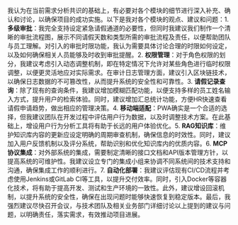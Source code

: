 我认为在当前需求分析共识的基础上，有必要对各个模块的细节进行深入补充、确认和讨论，以确保项目的成功实施。以下是我对各个模块的观点、建议和问题：1. **多级审批**：我完全支持设定紧急请假通道的必要性，但同时我建议我们制作一个清晰的审批流程图，展示不同请假天数和类型所需的审批流程及责任，以便帮助团队与员工理解。对引入的审批时限功能，我认为需要具体讨论合理的时限如何设定，以及如何确保相关人员能够及时收到审批提醒。2. **权限管理**：对于角色权限的划分，我建议考虑引入动态调整机制，即在特定情况下允许对某些角色进行临时权限调整，以便更灵活地应对实际需求。在审计日志管理方面，建议引入区块链技术，以确保日志数据的不可篡改性，从而提升系统的安全性和可靠性。3. **请假记录查询**：除了现有的查询条件，我建议增加模糊匹配功能，以便支持多样的员工姓名输入方式，提升用户的检索体验。同时，建议增加汇总统计功能，方便HR快速查看请假申请趋势，做出相应的管理决策。4. **移动端适配**：PWA确实是一个合适的选择，但我建议团队在开发过程中评估用户行为数据，以及时调整技术方案。在此基础上，增设用户行为分析工具将有助于长远的用户体验优化。5. **RAG知识库**：维护知识库内容的更新应设定明确的周期审查机制，确保信息的时效性。同时，建议加入用户反馈机制以及评分系统，帮助识别和优化知识库内的优质内容。6. **MCP协议集成**：对外部系统的集成，需要制定清晰的接口文档和API版本管理方针，以提高系统的可维护性。我建议设立专门的集成小组来协调不同系统间的技术支持和沟通，确保集成工作的顺利进行。7. **自动化部署**：我建议评估现有CI/CD流程并考虑使用Jenkins或GitLab CI等工具，以提升交付效率。同时，引入Docker等容器化技术，将有助于提高开发、测试和生产环境的一致性。此外，建议增设回滚机制，以提升系统的安全性，确保在出现问题时能够快速恢复到稳定版本。最后，我强烈建议尽快召开会议，与技术团队及相关业务部门详细讨论以上提到的建议与问题，以明确责任，落实需求，有效推动项目进展。
